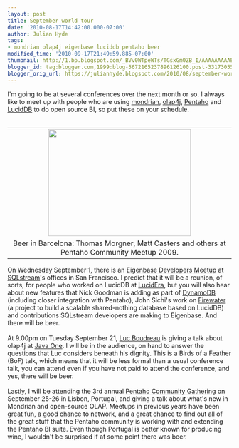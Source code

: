 ```yaml
---
layout: post
title: September world tour
date: '2010-08-17T14:42:00.000-07:00'
author: Julian Hyde
tags:
- mondrian olap4j eigenbase luciddb pentaho beer
modified_time: '2010-09-17T21:49:59.885-07:00'
thumbnail: http://1.bp.blogspot.com/_BVv0WTpeWTs/TGsxGm0ZB_I/AAAAAAAAAEk/rFPvY1l7rrM/s72-c/P2009918_ji_IMG_0894.JPG
blogger_id: tag:blogger.com,1999:blog-5672165237896126100.post-3317305542365600733
blogger_orig_url: https://julianhyde.blogspot.com/2010/08/september-world-tour.html
---
```


I'm going to be at several conferences over the next month or so. I always like to meet up with people who are using <a href="http://mondrian.pentaho.com/">mondrian</a>, <a href="http://www.olap4j.org/">olap4j</a>, <a href="http://www.pentaho.com/">Pentaho</a> and <a href="http://www.luciddb.org/">LucidDB</a> to do open source BI, so put these on your schedule.<br /><br /><table align="center" cellpadding="0" cellspacing="0" class="tr-caption-container" style="margin-left: auto; margin-right: auto; text-align: center;"><tbody><tr><td style="text-align: center;"><a href="http://1.bp.blogspot.com/_BVv0WTpeWTs/TGsxGm0ZB_I/AAAAAAAAAEk/rFPvY1l7rrM/s1600/P2009918_ji_IMG_0894.JPG" imageanchor="1" style="margin-left: auto; margin-right: auto;"><img border="0" height="240" src="http://1.bp.blogspot.com/_BVv0WTpeWTs/TGsxGm0ZB_I/AAAAAAAAAEk/rFPvY1l7rrM/s320/P2009918_ji_IMG_0894.JPG" width="320" /></a></td></tr><tr><td class="tr-caption" style="text-align: center;">Beer in Barcelona: Thomas Morgner, Matt Casters and others at Pentaho Community Meetup 2009.</td></tr></tbody></table>On Wednesday September 1, there is an <a href="http://www.meetup.com/San-Francisco-Eigenbase-Developers/calendar/14311008/">Eigenbase Developers Meetup</a> at <a href="http://www.sqlstream.com/">SQLstream</a>'s offices in San Francisco. I predict that it will be a reunion, of sorts, for people who worked on LucidDB at <a href="http://en.wikipedia.org/wiki/LucidEra">LucidEra</a>, but you will also hear about new features that Nick Goodman is adding as part of <a href="http://www.dynamobi.com/">DynamoDB</a> (including closer integration with Pentaho), John Sichi's work on <a href="http://pub.eigenbase.org/wiki/FirewaterDistributedArchitecture">Firewater</a> (a project to build a scalable shared-nothing database based on LucidDB) and contributions SQLstream developers are making to Eigenbase. And there will be beer.<br /><br />At 9.00pm on Tuesday September 21, <a href="http://twitter.com/luclemagnifique">Luc Boudreau</a> is giving a talk about olap4j at <a href="http://java.dzone.com/articles/javaone-2010-accepted-talks">Java One</a>. I will be in the audience, on hand to answer the questions that Luc considers beneath his dignity. This is a Birds of a Feather (BoF) talk, which means that it will be less formal than a usual conference talk, you can attend even if you have not paid to attend the conference, and yes, there will be beer.<br /><br />Lastly, I will be attending the 3rd annual <a href="http://wiki.pentaho.com/display/COM/Pentaho+Community+Gathering+-+Portugal+2010">Pentaho Community Gathering</a> on September 25-26 in Lisbon, Portugal, and giving a talk about what's new in Mondrian and open-source OLAP. Meetups in previous years have been great fun, a good chance to network, and a great chance to find out all of the great stuff that the Pentaho community is working with and extending the Pentaho BI suite. Even though Portugal is better known for producing wine, I wouldn't be surprised if at some point there was beer.